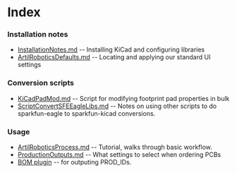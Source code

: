 # Index

### Installation notes

* [InstallationNotes.md](https://github.com/ArtilRobotics/Artil-Robotics-KiCad-Libraries/tree/master/Documentation/InstallationNotes.md) -- Installing KiCad and configuring libraries
* [ArtilRoboticsDefaults.md](https://github.com/ArtilRobotics/Artil-Robotics-KiCad-Libraries/tree/master/Documentation/ArtilRoboticsDefaults.md) -- Locating and applying our standard UI settings


### Conversion scripts

* [KiCadPadMod.md](https://github.com/ArtilRobotics/Artil-Robotics-KiCad-Libraries/tree/master/Documentation/KiCadPadMod.md) -- Script for modifying footprint pad properties in bulk
* [ScriptConvertSFEEagleLibs.md](https://github.com/ArtilRobotics/Artil-Robotics-KiCad-Libraries/tree/master/Documentation/ScriptConvertSFEEagleLibs.md) -- Notes on using other scripts to do sparkfun-eagle to sparkfun-kicad conversions.

### Usage

* [ArtilRoboticsProcess.md](https://github.com/ArtilRobotics/Artil-Robotics-KiCad-Libraries/tree/master/Documentation/SparkFunProcess.md) -- Tutorial, walks through basic workflow.
* [ProductionOutputs.md](https://github.com/ArtilRobotics/Artil-Robotics-KiCad-Libraries/tree/master/Documentation/ProductionOutputs.md) -- What settings to select when ordering PCBs
* [BOM plugin](https://github.com/ArtilRobotics/Artil-Robotics-KiCad-Libraries/tree/master/Tools/PROD_ID_Bom_Plugin/README.md) -- for outputing PROD_IDs.